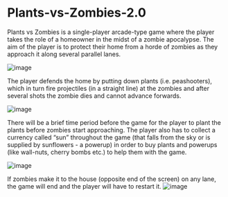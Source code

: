 # Plants-vs-Zombies-2.0


Plants vs Zombies is a single-player arcade-type game where the player takes the role of a homeowner in the midst of a zombie apocalypse. The aim of the player is to protect their home from a horde of zombies as they approach it along several parallel lanes. 

![image](https://user-images.githubusercontent.com/86501703/149428524-f7c331c6-f4fc-4009-9580-d6d5c84bafdc.png)



The player defends the home by putting down plants (i.e. peashooters), which in turn fire projectiles (in a straight line) at the zombies and after several shots the zombie dies and cannot advance forwards. 

![image](https://user-images.githubusercontent.com/86501703/149428481-b3c268e5-3b01-45a1-b2a0-1e53248c0732.png)



There will be a brief time period before the game for the player to plant the plants before zombies start approaching. The player also has to collect a currency called “sun” throughout the game (that falls from the sky or is supplied by sunflowers - a powerup) in order to buy plants and powerups (like wall-nuts, cherry bombs etc.) to help them with the game. 

![image](https://user-images.githubusercontent.com/86501703/149428370-fa4cad01-acf6-48e5-89e4-0b9ea10c362c.png)



If zombies make it to the house (opposite end of the screen) on any lane, the game will end and the player will have to restart it.
![image](https://user-images.githubusercontent.com/86501703/149435610-cabd8238-0820-4fe5-abe7-8b4530664cd9.png)
